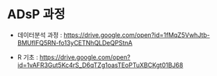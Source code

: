 # ADsP 과정

- 데이터분석 과정 : https://drive.google.com/open?id=1fMqZ5VwhJtb-BMUfIFQ5RN-fo13yCETNhQLDeQPStnA

- R 기초 : https://drive.google.com/open?id=1vAFR3Gut5Kc4rS_D6qTZg1oasTEoPTuXBCKgt01BJ68
